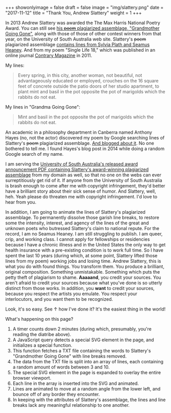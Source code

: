+++
showonlyimage = false
draft = false
image = "img/slattery.png"
date = "2017-11-12"
title = "Thank You, Andrew Slattery"
weight = 1
+++


In 2013 Andrew Slattery was awarded the The Max Harris National Poetry Award. You can still see [his ~~poem~~ plagiarized assemblage, "Grandmother Going Gone"](http://www.unisa.edu.au/PageFiles/37321/MHA%20poems.pdf "PDF"), along with those of  those of other contest winners from that year, on the University of South Australia web site. Slattery's ~~poem~~ plagiarized assemblage [contains lines from Sylvia Plath and Seamus Heaney](https://www.theguardian.com/commentisfree/2013/sep/23/australian-poetry-plagiarism). And from my poem "Single Life 18," which was published in an online journal [Contrary Magazine](http://contrarymagazine.com/2011/single-life-18/) in 2011.

My lines:

> Every spring, in this city, another woman, not
> beautiful, not advantageously educated or employed,
> crouches on the 16 square feet of concrete
> outside the patio doors of her studio apartment,
> to plant mint and basil in the pot opposite the pot
> of marigolds which the rabbits do not eat.

My lines in "Grandma Going Gone":

> Mint and basil in
> the pot opposite the pot of marigolds which the rabbits do not eat.

An academic in a philosophy department in Canberra named Anthony Hayes (no, not the actor) discovered my poem by Google searching lines of Slattery's ~~poem~~ plagiarized assemblage. [And blogged about it](https://thesinisterquarter.wordpress.com/2013/10/03/plagiarism-for-all-not-just-boring-poets/). No one bothered to tell me. I found Hayes's blog post in 2014 while doing a random Google search of my name.

I am serving the [University of South Australia's released award announcement PDF containing Slattery's award-winning plagiarized assemblage](../../static/img/MHA-poems.pdf) from my domain as well, so that no one on the webs can ever surreptitiously get rid of it. If anyone from the University of South Australia is brash enough to come after me with copyright infringement, they'd better have a brilliant story about their sick sense of humor. And Slattery, well, heh. Yeah please do threaten me with copyright infringement. I'd love to hear from you.

In addition, I am going to animate the lines of Slattery's plagiarized assemblage. To permanently dissolve those garish line breaks, to restore some the intensity, interest, and agency of the lines of the great and unknown poets who butressed Slattery's claim to national repute. For the record, I am no Seamus Heaney. I am still struggling to publish. I am queer, crip, and working class. I cannot apply for fellowships or residencies because I have a chronic illness and in the United States the only way to get health insurance with a pre-existing condition is to work full time. So I have spent the last 10 years (during which, at some point, Slattery lifted those lines from my poem) working jobs and losing time. Andrew Slattery, this is what you do with found things. You transform them. You produce a brilliant, original composition. Something unmistakable. Something which puts the petty theft of plagiarism to shame. **Aaaaand**, you credit your sources. You aren't afraid to credit your sources because what you've done is so utterly distinct from those works. In addition, you **want** to credit your sources, because you respect the artists you emulate. You respect your interlocutors, and you want them to be recognized.

Look, it's so easy. See &uarr; how I've done it? It's the easiest thing in the world!

What's happening on this page?

1. A timer counts down 2 minutes (during which, presumably, you're reading the diatribe above).
1. A JavaScript query detects a special SVG element in the page, and initializes a special function.
2. This function fetches a TXT file containing the words to Slattery's "Grandmother Going Gone" with line breaks removed.
3. The data from the TXT file is split into an array of lines, each containing a random amount of words between 3 and 10.
4. The special SVG element in the page is expanded to overlay the entire browser viewport.
5. Each line in the array is inserted into the SVG and animated.
6. Lines are animated to move at a random angle from the lower left, and bounce off of any border they encounter.
7. In keeping with the attributes of Slattery's assemblage, the lines and line breaks lack any meaningful relationship to one another.

<svg id="fuckslattery" width="800" height="600" style="background:transparent;width:0;height:0;"></svg>
